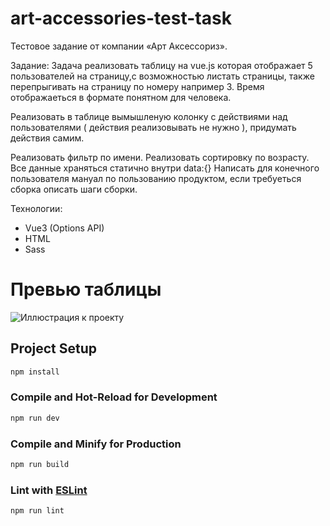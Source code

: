 # art-accessories-test-task

Тестовое задание от компании «Арт Аксессориз».

Задание:
Задача реализовать таблицу на vue.js которая отображает 5 пользователей на страницу,с возможностью листать страницы, также перепрыгивать
на страницу по номеру например 3.
Время отображаеться в формате понятном для человека.

Реализовать в таблице вымышленую колонку с действиями над пользователями ( действия реализовывать не нужно ), придумать действия самим.

Реализовать фильтр по имени.
Реализовать сортировку по возрасту.
Все данные храняться статично внутри data:{}
Написать для конечного пользователя мануал по пользованию продуктом, если требуеться сборка описать шаги сборки.

Технологии:

- Vue3 (Options API)
- HTML
- Sass

# Превью таблицы

![Иллюстрация к проекту](https://github.com/AeolusG/art-accessories-test-task/raw/main/assets/images/preview.png)

## Project Setup

```sh
npm install
```

### Compile and Hot-Reload for Development

```sh
npm run dev
```

### Compile and Minify for Production

```sh
npm run build
```

### Lint with [ESLint](https://eslint.org/)

```sh
npm run lint
```
